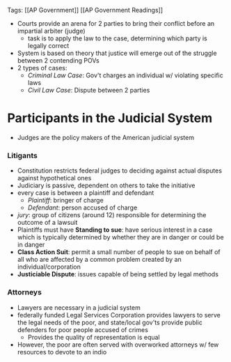 Tags: [[AP Government]] [[AP Government Readings]]

- Courts provide an arena for 2 parties to bring their conflict before an impartial arbiter (judge)
	- task is to apply the law to the case, determining which party is legally correct
- System is based on theory that justice will emerge out of the struggle between 2 contending POVs
- 2 types of cases:
	- *Criminal Law Case*: Gov't charges an individual w/ violating specific laws
	- *Civil Law Case*: Dispute between 2 parties

# Participants in the Judicial System
- Judges are the policy makers of the American judicial system

### Litigants
- Constitution restricts federal judges to deciding against actual disputes against hypothetical ones
- Judiciary is passive, dependent on others to take the initiative
- every case is between a plaintiff and defendant
	- *Plaintiff*: bringer of charge
	- *Defendant*: person accused of charge
- *jury*: group of citizens (around 12) responsible for determining the outcome of a lawsuit
- Plaintiffs must have **Standing to sue**: have serious interest in a case which is typically determined by whether they are in danger or could be in danger
- **Class Action Suit**: permit a small number of people to sue on behalf of all who are affected by a common problem created by an individual/corporation
- **Justiciable Dispute**: issues capable of being settled by legal methods

### Attorneys
- Lawyers are necessary in a judicial system
- federally funded Legal Services Corporation provides lawyers to serve the legal needs of the poor, and state/local gov'ts provide public defenders for poor people accused of crimes
	-	Provides the quality of representation is equal
- However, the poor are often served with overworked attorneys w/ few resources to devote to an indio